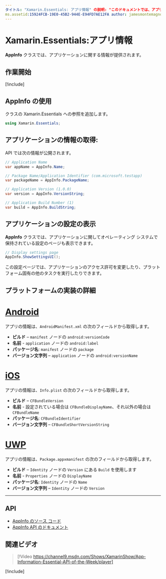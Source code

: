 ```yaml
---
タイトル: "Xamarin.Essentials: アプリ情報" の説明: "このドキュメントでは、アプリケーションに関する情報を提供する Xamarin.Essentials の AppInfo クラスについて説明します。 たとえば、アプリの名前やバージョンが公開されます。"
ms.assetid:15924FCB-19E0-45B2-944E-E94FD7AE12FA author: jamesmontemagno ms.author: jamont ms.date:01/29/2019 ms.custom: video no-loc: [Xamarin.Forms, Xamarin.Essentials]
---
```


# <a name="xamarinessentials-app-information"></a>Xamarin.Essentials:アプリ情報

**AppInfo** クラスでは、アプリケーションに関する情報が提供されます。

## <a name="get-started"></a>作業開始

[!include[](~/essentials/includes/get-started.md)]

## <a name="using-appinfo"></a>AppInfo の使用

クラスの Xamarin.Essentials への参照を追加します。

```csharp
using Xamarin.Essentials;
```

## <a name="obtaining-application-information"></a>アプリケーションの情報の取得:

API では次の情報が公開されます。

```csharp
// Application Name
var appName = AppInfo.Name;

// Package Name/Application Identifier (com.microsoft.testapp)
var packageName = AppInfo.PackageName;

// Application Version (1.0.0)
var version = AppInfo.VersionString;

// Application Build Number (1)
var build = AppInfo.BuildString;
```

## <a name="displaying-application-settings"></a>アプリケーションの設定の表示

**AppInfo** クラスでは、アプリケーションに関してオペレーティング システムで保持されている設定のページも表示できます。

```csharp
// Display settings page
AppInfo.ShowSettingsUI();
```

この設定ページでは、アプリケーションのアクセス許可を変更したり、プラットフォーム固有の他のタスクを実行したりできます。

## <a name="platform-implementation-specifics"></a>プラットフォームの実装の詳細

# <a name="android"></a>[Android](#tab/android)

アプリの情報は、`AndroidManifest.xml` の次のフィールドから取得します。

- **ビルド** – `manifest` ノードの `android:versionCode`
- **名前** - `application` ノードの `android:label`
- **パッケージ名**: `manifest` ノードの `package`
- **バージョン文字列** – `application` ノードの `android:versionName`

# <a name="ios"></a>[iOS](#tab/ios)

アプリの情報は、`Info.plist` の次のフィールドから取得します。

- **ビルド** – `CFBundleVersion`
- **名前** -  設定されている場合は `CFBundleDisplayName`、それ以外の場合は `CFBundleName`
- **パッケージ名**: `CFBundleIdentifier`
- **バージョン文字列** – `CFBundleShortVersionString`

# <a name="uwp"></a>[UWP](#tab/uwp)

アプリの情報は、`Package.appxmanifest` の次のフィールドから取得します。

- **ビルド** – `Identity` ノードの `Version` にある `Build` を使用します
- **名前** - `Properties` ノードの `DisplayName`
- **パッケージ名**: `Identity` ノードの `Name`
- **バージョン文字列** – `Identity` ノードの `Version`

--------------

## <a name="api"></a>API

- [AppInfo のソース コード](https://github.com/xamarin/Essentials/tree/master/Xamarin.Essentials/AppInfo)
- [AppInfo API のドキュメント](xref:Xamarin.Essentials.AppInfo)

## <a name="related-video"></a>関連ビデオ

> [!Video https://channel9.msdn.com/Shows/XamarinShow/App-Information-Essential-API-of-the-Week/player]

[!include[](~/essentials/includes/xamarin-show-essentials.md)]
